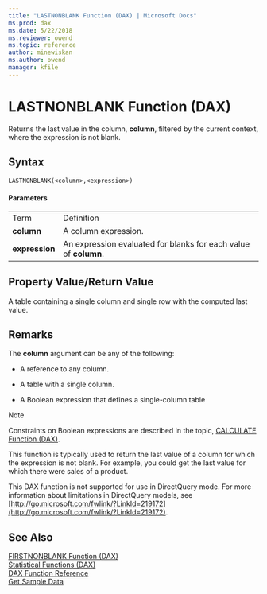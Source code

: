 ```yaml
---
title: "LASTNONBLANK Function (DAX) | Microsoft Docs"
ms.prod: dax
ms.date: 5/22/2018
ms.reviewer: owend
ms.topic: reference
author: minewiskan
ms.author: owend
manager: kfile
---
```

# LASTNONBLANK Function (DAX)
Returns the last value in the column, **column**, filtered by the current context, where the expression is not blank.  
  
## Syntax  
  
```dax
LASTNONBLANK(<column>,<expression>)  
```
  
#### Parameters  
  
|||  
|-|-|  
|Term|Definition|  
|**column**|A column expression.|  
|**expression**|An expression evaluated for blanks for each value of **column**.|  
  
## Property Value/Return Value  
A table containing a single column and single row with the computed last value.  
  
## Remarks  
The **column** argument can be any of the following:  
  
-   A reference to any column.  
  
-   A table with a single column.  
  
-   A Boolean expression that defines a single-column table  
  
> [!NOTE]  
> Constraints on Boolean expressions are described in the topic, [CALCULATE Function &#40;DAX&#41;](calculate-function-dax.md).  
  
This function is typically used to return the last value of a column for which the expression is not blank. For example, you could get the last value for which there were sales of a product.  
  
This DAX function is not supported for use in DirectQuery mode. For more information about limitations in DirectQuery models, see  [http://go.microsoft.com/fwlink/?LinkId=219172](http://go.microsoft.com/fwlink/?LinkId=219172).  
  
## See Also  
[FIRSTNONBLANK Function &#40;DAX&#41;](firstnonblank-function-dax.md)  
[Statistical Functions &#40;DAX&#41;](statistical-functions-dax.md)  
[DAX Function Reference](dax-function-reference.md)  
[Get Sample Data](http://go.microsoft.com/fwlink/?LinkId=164474)  
  
